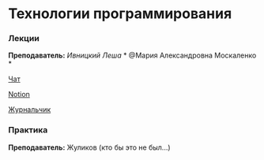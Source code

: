 # Технологии программирования 

### Лекции

**Преподаватель:**  *Ивницкий Леша* 
                        * @Мария Александровна Москаленко *

[Чат](https://t.me/+pB5T7EzjESVmYzVi) 

[Notion](https://itmois.notion.site/1-y24-54e3ddf85994453ea2cf37d000c0296e) 

[Журнальчик]()

### Практика

**Преподаватель:** Жуликов (кто бы это не был...) 

